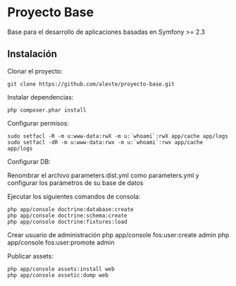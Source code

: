 Proyecto Base
========================

Base para el desarrollo de aplicaciones basadas en Symfony >= 2.3

Instalación
----------------------------------

Clonar el proyecto:

    git clone https://github.com/aleste/proyecto-base.git

Instalar dependencias:

    php composer.phar install


Configurar permisos:

    sudo setfacl -R -m u:www-data:rwX -m u:`whoami`:rwX app/cache app/logs
    sudo setfacl -dR -m u:www-data:rwx -m u:`whoami`:rwx app/cache app/logs


Configurar DB:

Renombrar el archivo parameters.dist.yml como parameters.yml y configurar los parámetros de su base de datos

Ejecutar los siguientes comandos de consola:

    php app/console doctrine:database:create
    php app/console doctrine:schema:create
    php app/console doctrine:fixtures:load
    
Crear usuario de administración
    php app/console fos:user:create admin
    php app/console fos:user:promote admin

Publicar assets:

    php app/console assets:install web
    php app/console assetic:dump web

